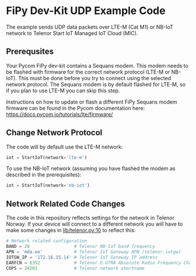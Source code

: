 # FiPy Dev-Kit UDP Example Code

The example sends UDP data packets over LTE-M (Cat M1) or NB-IoT network to Telenor Start IoT Managed IoT Cloud (MIC).

## Prerequsites

Your Pycom FiPy dev-kit contains a Sequans modem. This modem needs to be flashed with firmware for the correct network protocol (LTE-M or NB-IoT). This must be done before you try to connect using the selected network protocol. The Sequans modem is by default flashed for LTE-M, so if you plan to use LTE-M you can skip this step.

Instructions on how to update or flash a different FiPy Sequans modem firmware can be found in the Pycom documentation here: https://docs.pycom.io/tutorials/lte/firmware/

## Change Network Protocol

The code will by default use the LTE-M network:

``` python
iot = StartIoT(network='lte-m')
```

To use the NB-IoT network (assuming you have flashed the modem as described in the prerequisites):

``` python
iot = StartIoT(network='nb-iot')
```

## Network Related Code Changes

The code in this repository reflects settings for the network in Telenor Norway. If your device will connect to a different network you will have to make some changes in [lib/telenor.py:10](./lib/telenor.py#L10) to reflect this:

``` python
# Network related configuration
BAND = 20                 # Telenor NB-IoT band frequency
APN = 'mda.ee'            # Telenor IoT Gateway APN (telenor.iotgw)
IOTGW_IP = '172.16.15.14' # Telenor IoT Gateway IP address
EARFCN = 6352             # Telenor E-UTRA Absolute Radio Frequency Channel Number
COPS = 24201              # Telenor network shortname
```
